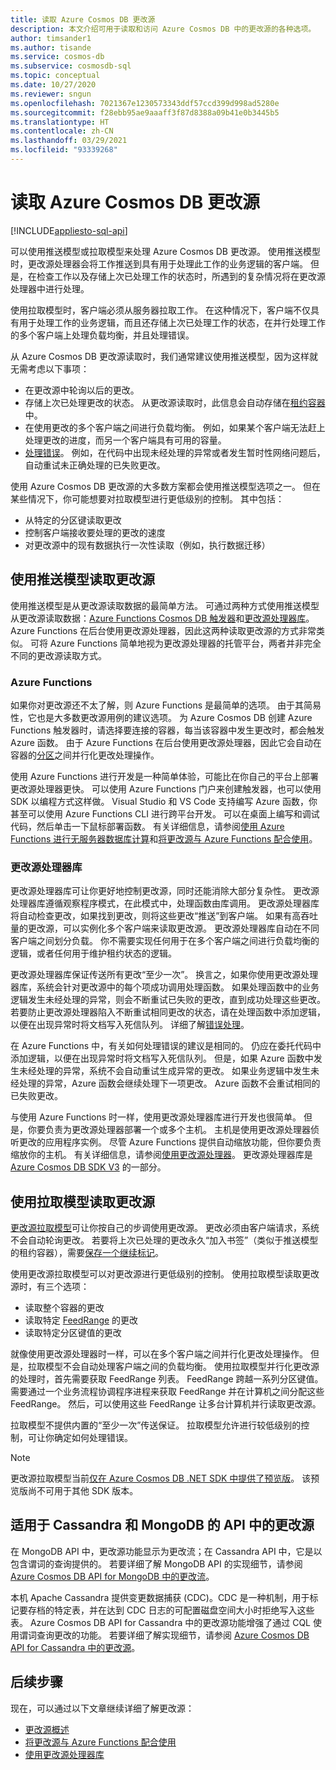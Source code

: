 ```yaml
---
title: 读取 Azure Cosmos DB 更改源
description: 本文介绍可用于读取和访问 Azure Cosmos DB 中的更改源的各种选项。
author: timsander1
ms.author: tisande
ms.service: cosmos-db
ms.subservice: cosmosdb-sql
ms.topic: conceptual
ms.date: 10/27/2020
ms.reviewer: sngun
ms.openlocfilehash: 7021367e1230573343ddf57ccd399d998ad5280e
ms.sourcegitcommit: f28ebb95ae9aaaff3f87d8388a09b41e0b3445b5
ms.translationtype: HT
ms.contentlocale: zh-CN
ms.lasthandoff: 03/29/2021
ms.locfileid: "93339268"
---
```

# <a name="reading-azure-cosmos-db-change-feed"></a>读取 Azure Cosmos DB 更改源
[!INCLUDE[appliesto-sql-api](includes/appliesto-sql-api.md)]

可以使用推送模型或拉取模型来处理 Azure Cosmos DB 更改源。 使用推送模型时，更改源处理器会将工作推送到具有用于处理此工作的业务逻辑的客户端。 但是，在检查工作以及存储上次已处理工作的状态时，所遇到的复杂情况将在更改源处理器中进行处理。

使用拉取模型时，客户端必须从服务器拉取工作。 在这种情况下，客户端不仅具有用于处理工作的业务逻辑，而且还存储上次已处理工作的状态，在并行处理工作的多个客户端上处理负载均衡，并且处理错误。

从 Azure Cosmos DB 更改源读取时，我们通常建议使用推送模型，因为这样就无需考虑以下事项：

- 在更改源中轮询以后的更改。
- 存储上次已处理更改的状态。 从更改源读取时，此信息会自动存储在[租约容器](change-feed-processor.md#components-of-the-change-feed-processor)中。
- 在使用更改的多个客户端之间进行负载均衡。 例如，如果某个客户端无法赶上处理更改的进度，而另一个客户端具有可用的容量。
- [处理错误](change-feed-processor.md#error-handling)。 例如，在代码中出现未经处理的异常或者发生暂时性网络问题后，自动重试未正确处理的已失败更改。

使用 Azure Cosmos DB 更改源的大多数方案都会使用推送模型选项之一。 但在某些情况下，你可能想要对拉取模型进行更低级别的控制。 其中包括：

- 从特定的分区键读取更改
- 控制客户端接收要处理的更改的速度
- 对更改源中的现有数据执行一次性读取（例如，执行数据迁移）

## <a name="reading-change-feed-with-a-push-model"></a>使用推送模型读取更改源

使用推送模型是从更改源读取数据的最简单方法。 可通过两种方式使用推送模型从更改源读取数据：[Azure Functions Cosmos DB 触发器](change-feed-functions.md)和[更改源处理器库](change-feed-processor.md)。 Azure Functions 在后台使用更改源处理器，因此这两种读取更改源的方式非常类似。 可将 Azure Functions 简单地视为更改源处理器的托管平台，两者并非完全不同的更改源读取方式。

### <a name="azure-functions"></a>Azure Functions

如果你对更改源还不太了解，则 Azure Functions 是最简单的选项。 由于其简易性，它也是大多数更改源用例的建议选项。 为 Azure Cosmos DB 创建 Azure Functions 触发器时，请选择要连接的容器，每当该容器中发生更改时，都会触发 Azure 函数。 由于 Azure Functions 在后台使用更改源处理器，因此它会自动在容器的[分区](partitioning-overview.md)之间并行化更改处理操作。

使用 Azure Functions 进行开发是一种简单体验，可能比在你自己的平台上部署更改源处理器更快。 可以使用 Azure Functions 门户来创建触发器，也可以使用 SDK 以编程方式这样做。 Visual Studio 和 VS Code 支持编写 Azure 函数，你甚至可以使用 Azure Functions CLI 进行跨平台开发。 可以在桌面上编写和调试代码，然后单击一下鼠标部署函数。 有关详细信息，请参阅[使用 Azure Functions 进行无服务器数据库计算](serverless-computing-database.md)和[将更改源与 Azure Functions 配合使用](change-feed-functions.md)。

### <a name="change-feed-processor-library"></a>更改源处理器库

更改源处理器库可让你更好地控制更改源，同时还能消除大部分复杂性。 更改源处理器库遵循观察程序模式，在此模式中，处理函数由库调用。 更改源处理器库将自动检查更改，如果找到更改，则将这些更改“推送”到客户端。 如果有高吞吐量的更改源，可以实例化多个客户端来读取更改源。 更改源处理器库自动在不同客户端之间划分负载。 你不需要实现任何用于在多个客户端之间进行负载均衡的逻辑，或者任何用于维护租约状态的逻辑。

更改源处理器库保证传送所有更改“至少一次”。 换言之，如果你使用更改源处理器库，系统会针对更改源中的每个项成功调用处理函数。 如果处理函数中的业务逻辑发生未经处理的异常，则会不断重试已失败的更改，直到成功处理这些更改。 若要防止更改源处理器陷入不断重试相同更改的状态，请在处理函数中添加逻辑，以便在出现异常时将文档写入死信队列。 详细了解[错误处理](change-feed-processor.md#error-handling)。

在 Azure Functions 中，有关如何处理错误的建议是相同的。 仍应在委托代码中添加逻辑，以便在出现异常时将文档写入死信队列。 但是，如果 Azure 函数中发生未经处理的异常，系统不会自动重试生成异常的更改。 如果业务逻辑中发生未经处理的异常，Azure 函数会继续处理下一项更改。 Azure 函数不会重试相同的已失败更改。

与使用 Azure Functions 时一样，使用更改源处理器库进行开发也很简单。 但是，你要负责为更改源处理器部署一个或多个主机。 主机是使用更改源处理器侦听更改的应用程序实例。 尽管 Azure Functions 提供自动缩放功能，但你要负责缩放你的主机。 有关详细信息，请参阅[使用更改源处理器](change-feed-processor.md#dynamic-scaling)。 更改源处理器库是 [Azure Cosmos DB SDK V3](https://github.com/Azure/azure-cosmos-dotnet-v3) 的一部分。

## <a name="reading-change-feed-with-a-pull-model"></a>使用拉取模型读取更改源

[更改源拉取模型](change-feed-pull-model.md)可让你按自己的步调使用更改源。 更改必须由客户端请求，系统不会自动轮询更改。 若要将上次已处理的更改永久“加入书签”（类似于推送模型的租约容器），需要[保存一个继续标记](change-feed-pull-model.md#saving-continuation-tokens)。

使用更改源拉取模型可以对更改源进行更低级别的控制。 使用拉取模型读取更改源时，有三个选项：

- 读取整个容器的更改
- 读取特定 [FeedRange](change-feed-pull-model.md#using-feedrange-for-parallelization) 的更改
- 读取特定分区键值的更改

就像使用更改源处理器时一样，可以在多个客户端之间并行化更改处理操作。 但是，拉取模型不会自动处理客户端之间的负载均衡。 使用拉取模型并行化更改源的处理时，首先需要获取 FeedRange 列表。 FeedRange 跨越一系列分区键值。 需要通过一个业务流程协调程序进程来获取 FeedRange 并在计算机之间分配这些 FeedRange。 然后，可以使用这些 FeedRange 让多台计算机并行读取更改源。

拉取模型不提供内置的“至少一次”传送保证。 拉取模型允许进行较低级别的控制，可让你确定如何处理错误。

> [!NOTE]
> 更改源拉取模型当前[仅在 Azure Cosmos DB .NET SDK 中提供了预览版](https://www.nuget.org/packages/Microsoft.Azure.Cosmos/3.15.0-preview)。 该预览版尚不可用于其他 SDK 版本。

## <a name="change-feed-in-apis-for-cassandra-and-mongodb"></a>适用于 Cassandra 和 MongoDB 的 API 中的更改源

在 MongoDB API 中，更改源功能显示为更改流；在 Cassandra API 中，它是以包含谓词的查询提供的。 若要详细了解 MongoDB API 的实现细节，请参阅 [Azure Cosmos DB API for MongoDB 中的更改流](mongodb-change-streams.md)。

本机 Apache Cassandra 提供变更数据捕获 (CDC)。CDC 是一种机制，用于标记要存档的特定表，并在达到 CDC 日志的可配置磁盘空间大小时拒绝写入这些表。 Azure Cosmos DB API for Cassandra 中的更改源功能增强了通过 CQL 使用谓词查询更改的功能。 若要详细了解实现细节，请参阅 [Azure Cosmos DB API for Cassandra 中的更改源](cassandra-change-feed.md)。

## <a name="next-steps"></a>后续步骤

现在，可以通过以下文章继续详细了解更改源：

* [更改源概述](change-feed.md)
* [将更改源与 Azure Functions 配合使用](change-feed-functions.md)
* [使用更改源处理器库](change-feed-processor.md)
